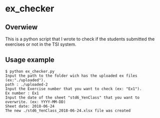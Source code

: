 # ex_checker

## Overwiew
This is a python script that I wrote to check if the students submitted the exercises or not in the TSI system.

## Usage example

`$ python ex_checker.py`  
`Input the path to the folder wich has the uploaded ex files (ex:"./uploaded").`   
`path : ./uploaded-2 `  
`Input the Exercise number that you want to check (ex: "Ex1").  `  
`Ex number : Ex1  `   
`Input the date of the sheet "std6_YenClass" that you want to overwrite. (ex: YYYY-MM-DD)  `  
`Sheet date: 2018-06-24  `  
`The new ./std6_YenClass_2018-06-24.xlsx file was created  `  
